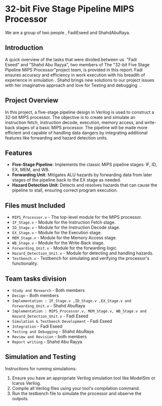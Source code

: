 # 32-bit Five Stage Pipeline MIPS Processor
We are a group of two people , FadiEseed and ShahdAbuRaya.

## Introduction

A quick overview of the tasks that were divided between us  "Fadi Eseed" and "Shahd Abu Rayya", two members of The "32-bit Five Stage Pipeline MIPS Processor"project team, is provided in this report.
 Fadi ensures accuracy and efficiency in work execution with his breadth of experience in simulation . Shahd brings new solutions to our project issues with her imaginative approach and love for Testing and debugging  .
 
## Project Overview

In this project, a five-stage pipeline design in Verilog is used to construct a 32-bit MIPS processor. The objective is to create and simulate an instruction fetch, instruction decode, execution, memory access, and write-back stages of a basic MIPS processor. The pipeline will be made more efficient and capable of handling data dangers by integrating additional features like forwarding and hazard detection units.

## Features

- **Five-Stage Pipeline**: Implements the classic MIPS pipeline stages: IF, ID, EX, MEM, and WB.
- **Forwarding Unit**: Mitigates ALU hazards by forwarding data from later stages of the pipeline back to the EX stage as needed.
- **Hazard Detection Unit**: Detects and resolves hazards that can cause the pipeline to stall, ensuring correct program execution.

## Files must Included

- `MIPS_Processor.v` - The top-level module for the MIPS processor. 
- `IF_Stage.v` - Module for the Instruction Fetch stage.
- `ID_Stage.v` - Module for the Instruction Decode stage.
- `EX_Stage.v` - Module for the Execution stage.
- `MEM_Stage.v` - Module for the Memory Access stage.
- `WB_Stage.v` - Module for the Write-Back stage.
- `Forwarding_Unit.v` - Module for the forwarding logic.
- `Hazard_Detection_Unit.v` - Module for detecting and handling hazards.
- `Testbench.v` - Testbench for simulating and verifying the processor's functionality.

## Team tasks division

- `Study and Research` - Both members
- `Design` - Both members
- `Implementation : IF_Stage.v ,ID_Stage.v ,EX_Stage.v and Forwarding_Unit.v` - Shahd AbuRaya
- `Implementation : MIPS_Processor.v, MEM_Stage.v, WB_Stage.v and Hazard_Detection_Unit.v` - Fadi Eseed
- `Simulation & Testbench Development` - Fadi Eseed
- `Integration` - Fadi Eseed
- `Testing and Debugging` - Shahd AbuRaya
- `Review and Revision` - both members
- `Report writing` - Shahd Abu Rayya

## Simulation and Testing

Instructions for running simulations:

1. Ensure you have an appropriate Verilog simulation tool like ModelSim or Icarus Verilog.
2. Compile all Verilog files using your tool's compilation command.
3. Run the testbench file to simulate the processor and observe the outputs.
